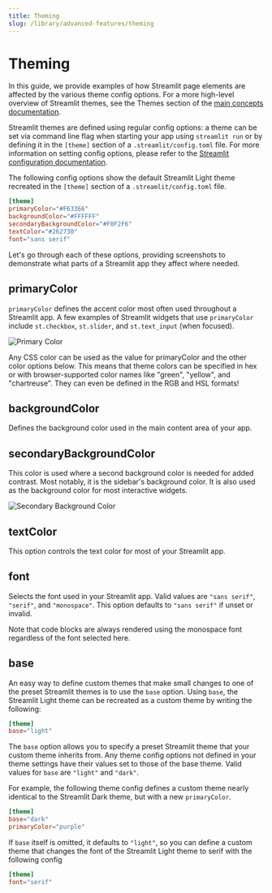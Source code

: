 ```yaml
---
title: Theming
slug: /library/advanced-features/theming
---
```


# Theming

In this guide, we provide examples of how Streamlit page elements are affected
by the various theme config options. For a more high-level overview of
Streamlit themes, see the Themes section of the
[main concepts documentation](/get-started/main-concepts#themes).

Streamlit themes are defined using regular config options: a theme can be set
via command line flag when starting your app using `streamlit run` or by
defining it in the `[theme]` section of a `.streamlit/config.toml` file. For
more information on setting config options, please refer to the
[Streamlit configuration documentation](/library/advanced-features/configuration#set-configuration-options).

The following config options show the default Streamlit Light theme recreated
in the `[theme]` section of a `.streamlit/config.toml` file.

```toml
[theme]
primaryColor="#F63366"
backgroundColor="#FFFFFF"
secondaryBackgroundColor="#F0F2F6"
textColor="#262730"
font="sans serif"
```

Let's go through each of these options, providing screenshots to demonstrate
what parts of a Streamlit app they affect where needed.

## primaryColor

`primaryColor` defines the accent color most often used throughout a Streamlit
app. A few examples of Streamlit widgets that use `primaryColor` include
`st.checkbox`, `st.slider`, and `st.text_input` (when focused).

![Primary Color](/images/theme_config_options/primaryColor.png)

<Tip>

Any CSS color can be used as the value for primaryColor and the other color
options below. This means that theme colors can be specified in hex or with
browser-supported color names like "green", "yellow", and
"chartreuse". They can even be defined in the RGB and HSL formats!

</Tip>

## backgroundColor

Defines the background color used in the main content area of your app.

## secondaryBackgroundColor

This color is used where a second background color is needed for added
contrast. Most notably, it is the sidebar's background color. It is also used
as the background color for most interactive widgets.

![Secondary Background Color](/images/theme_config_options/secondaryBackgroundColor.png)

## textColor

This option controls the text color for most of your Streamlit app.

## font

Selects the font used in your Streamlit app. Valid values are `"sans serif"`,
`"serif"`, and `"monospace"`. This option defaults to `"sans serif"` if unset
or invalid.

Note that code blocks are always rendered using the monospace font regardless of
the font selected here.

## base

An easy way to define custom themes that make small changes to one of the
preset Streamlit themes is to use the `base` option. Using `base`, the
Streamlit Light theme can be recreated as a custom theme by writing the
following:

```toml
[theme]
base="light"
```

The `base` option allows you to specify a preset Streamlit theme that your
custom theme inherits from. Any theme config options not defined in your theme
settings have their values set to those of the base theme. Valid values for
`base` are `"light"` and `"dark"`.

For example, the following theme config defines a custom theme nearly identical
to the Streamlit Dark theme, but with a new `primaryColor`.

```toml
[theme]
base="dark"
primaryColor="purple"
```

If `base` itself is omitted, it defaults to `"light"`, so you can define a
custom theme that changes the font of the Streamlit Light theme to serif with
the following config

```toml
[theme]
font="serif"
```
